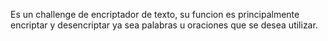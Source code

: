Es un challenge de encriptador de texto, su funcion es principalmente encriptar y desencriptar ya sea palabras 
u oraciones que se desea utilizar.
